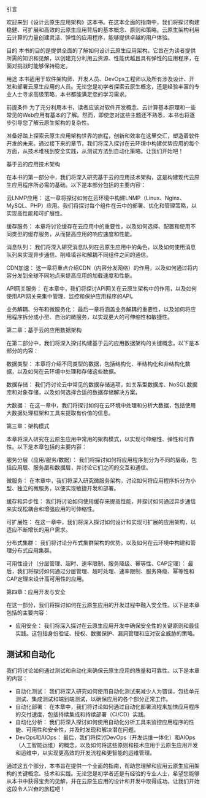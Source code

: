 
引言

欢迎来到《设计云原生应用架构》这本书。在这本全面的指南中，我们将探讨构建稳健、可扩展和高效的云原生应用背后的基本概念、原则和策略。云原生架构利用云计算的力量创建灵活、弹性的应用程序，能够提供卓越的用户体验。

目的
本书的目的是提供全面的了解如何设计云原生应用架构。它旨在为读者提供所需的知识和见解，以创建充分利用云资源、性能优越且具有弹性的应用程序，在面对挑战时能够保持稳定。

用途
本书适用于软件架构师、开发人员、DevOps工程师以及所有涉及设计、开发和部署云原生应用的人员。无论您是初学者探索云原生概念，还是经验丰富的专业人士寻求高级策略，本书都能满足您的学习需求。

前提条件
为了充分利用本书，读者应该对软件开发概念、云计算基本原理和一些常见的Web应用有基本的了解。然而，即使您对这些主题还不熟悉，本书也将逐步引导您了解云原生架构的复杂性。

准备好踏上探索云原生应用架构世界的旅程，创新和效率在这里交汇，塑造着软件开发的未来。通过接下来的章节，我们将深入探讨在云环境中构建优势应用的每个方面，从技术堆栈到安全实践，从测试方法到自动化策略。让我们开始吧！


基于云的应用技术架构

在本书的第一部分中，我们将深入研究基于云的应用技术架构，这是构建现代云原生应用程序所必需的基础。以下是本部分包括的主要内容：

云LNMP应用： 这一章将探讨如何在云环境中构建LNMP（Linux、Nginx、MySQL、PHP）应用。我们将探讨每个组件在云中的部署、优化和管理策略，以实现高性能和可扩展性。

缓存服务： 本章将讨论缓存在云应用中的重要性，以及如何选择、配置和使用不同类型的缓存服务，从而提高应用的响应速度和性能。

消息队列： 我们将深入研究消息队列在云原生应用中的角色，以及如何使用消息队列来实现异步通信、削峰填谷和解耦不同组件之间的通信。

CDN加速： 这一章将重点介绍CDN（内容分发网络）的作用，以及如何通过将内容分发到全球不同地点来提高应用的加载速度和性能。

API网关服务： 在本章中，我们将探讨API网关在云原生架构中的作用，以及如何使用API网关来集中管理、监控和保护应用程序的API。

业务解耦、分布和微服务化： 最后一章将涵盖业务解耦的重要性，以及如何将应用程序拆分成小型、自治的微服务，以实现更大的可伸缩性和敏捷性。

第二章：基于云的应用数据架构

在第二部分中，我们将深入探讨构建基于云的应用数据架构的关键概念。以下是本部分的内容：

数据类型： 本章将介绍不同类型的数据，包括结构化、半结构化和非结构化数据，以及如何在云环境中处理和存储这些数据。

数据存储： 我们将讨论云中常见的数据存储选项，如关系型数据库、NoSQL数据库和对象存储，以及如何选择合适的数据存储解决方案。

大数据： 在这一章中，我们将探讨如何在云环境中处理和分析大数据，包括使用大数据处理框架和工具来提取有价值的信息。

第三章：架构模式

本章将深入研究在云原生应用中常用的架构模式，以实现可伸缩性、弹性和可靠性。以下是本章包括的主要内容：

服务分层（应用/服务/数据）： 我们将探讨如何将应用程序划分为不同的层级，包括应用层、服务层和数据层，并讨论它们之间的交互和通信。

微服务： 在本章中，我们将深入研究微服务架构，讨论如何将应用程序拆分为小型、独立的微服务，以便实现敏捷开发和部署。

缓存和异步性： 我们将讨论如何使用缓存来提高性能，并探讨如何通过异步通信来实现松耦合和增强应用的可伸缩性。

可扩展性： 在这一章中，我们将深入探讨如何设计和实现可扩展的应用架构，以适应不断增长的用户需求。

分布式集群： 我们将讨论分布式集群架构的优势，以及如何在云环境中构建和管理分布式应用集群。

可用性设计（分层管理、超时、速率限制、服务降级、幂等性、CAP定理）： 最后，我们将探讨如何通过分层管理、超时处理、速率限制、服务降级、幂等性和CAP定理来设计高可用性的应用。



第四章：应用开发与安全

在这一部分，我们将探讨如何在云原生应用的开发过程中融入安全性。以下是本章包括的主要内容：

* 应用安全： 我们将深入探讨在云原生应用开发中确保安全性的关键原则和最佳实践。这包括身份验证、授权、数据保护、漏洞管理和应对安全威胁的策略。

## 测试和自动化

我们将讨论如何通过测试和自动化来确保云原生应用的质量和可靠性。以下是本章的内容：

* 自动化测试： 我们将深入研究如何使用自动化测试来减少人为错误，包括单元测试、集成测试和端到端测试，以确保应用的各个部分正常工作。
* 自动化部署： 在本章中，我们将讨论如何通过自动化部署流程来加快应用程序的交付速度，包括持续集成和持续部署（CI/CD）实践。
* 自动化分析： 我们将深入探讨如何使用自动化分析工具来监控应用程序的性能、可用性和安全性，并及时发现和解决潜在问题。
* DevOps和AIOps： 最后，我们将探讨DevOps（开发运维一体化）和AIOps（人工智能运维）的概念，以及如何将这些原则和技术应用于云原生应用开发和运维中，以实现更高效的开发流程和更智能的运维管理。

通过这五个部分，本书旨在提供一个全面的指南，帮助您理解和应用云原生应用架构的关键概念、技术和实践。无论您是初学者还是有经验的专业人士，希望您能够从本书中获得宝贵的见解，并在云原生应用的设计和开发中取得成功。让我们开始这段令人兴奋的旅程吧！



